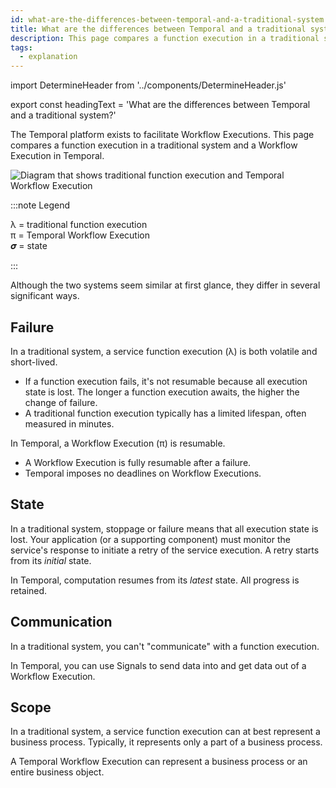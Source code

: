 ```yaml
---
id: what-are-the-differences-between-temporal-and-a-traditional-system
title: What are the differences between Temporal and a traditional system?
description: This page compares a function execution in a traditional system and a Workflow Execution in Temporal.
tags:
  - explanation
---
```


import DetermineHeader from '../components/DetermineHeader.js'

export const headingText = 'What are the differences between Temporal and a traditional system?'

<DetermineHeader
hLevel={props.heading}
hText={headingText}
/>

The Temporal platform exists to facilitate Workflow Executions.
This page compares a function execution in a traditional system and a Workflow Execution in Temporal.

![Diagram that shows traditional function execution and Temporal Workflow Execution](/img/docs/function-execution-vs-reentrant-process.png)

:::note Legend

λ = traditional function execution  
π = Temporal Workflow Execution  
𝝈 = state

:::

Although the two systems seem similar at first glance, they differ in several significant ways.

## Failure

In a traditional system, a service function execution (λ) is both volatile and short-lived.

- If a function execution fails, it's not resumable because all execution state is lost. The longer a function execution awaits, the higher the change of failure.
- A traditional function execution typically has a limited lifespan, often measured in minutes.

In Temporal, a Workflow Execution (π) is resumable.

- A Workflow Execution is fully resumable after a failure.
- Temporal imposes no deadlines on Workflow Executions.

## State

In a traditional system, stoppage or failure means that all execution state is lost.
Your application (or a supporting component) must monitor the service's response to initiate a retry of the service execution.
A retry starts from its _initial_ state.

In Temporal, computation resumes from its _latest_ state. All progress is retained.

## Communication

In a traditional system, you can't "communicate" with a function execution.

In Temporal, you can use Signals to send data into and get data out of a Workflow Execution.

## Scope

In a traditional system, a service function execution can at best represent a business process.
Typically, it represents only a part of a business process.

A Temporal Workflow Execution can represent a business process or an entire business object.
